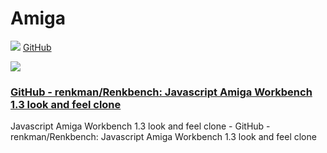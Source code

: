 # Amiga

![](https://github.githubassets.com/favicons/favicon.svg) [GitHub](https://github.com/renkman/Renkbench)

![](https://forum.codeselfstudy.com/uploads/default/optimized/2X/3/370a653abe2ac33024336008e3bbfabfb6f10f42_2_690x345.png)

### [GitHub - renkman/Renkbench: Javascript Amiga Workbench 1.3 look and feel clone](https://github.com/renkman/Renkbench)

Javascript Amiga Workbench 1.3 look and feel clone - GitHub - renkman/Renkbench: Javascript Amiga Workbench 1.3 look and feel clone

